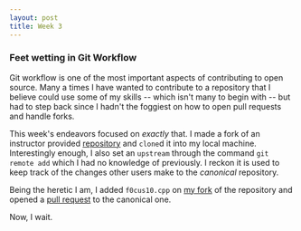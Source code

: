 ```yaml
---
layout: post
title: Week 3
---
```


### Feet wetting in Git Workflow
Git workflow is one of the most important aspects of contributing to open source. Many a times I have wanted to contribute to a repository that I believe could use some of my skills -- which isn't many to begin with -- but had to step back since I hadn't the foggiest on how to open pull requests and handle forks.

This week's endeavors focused on *exactly* that. I made a fork of an instructor provided [repository] and `clone`d it into my local machine. Interestingly enough, I also set an `upstream` through the command `git remote add` which I had no knowledge of previously. I reckon it is used to keep track of the changes other users make to the *canonical* repository.

Being the heretic I am, I added `f0cus10.cpp` on [my fork] of the repository and opened a [pull request] to the canonical one.

Now, I wait.

[repository]: https://github.com/hunter-college-cs-ossd/git-exercise-01
[my fork]: https://github.com/f0cus10/git-exercise-01
[pull request]: https://github.com/hunter-college-cs-ossd/git-exercise-01/pull/1
